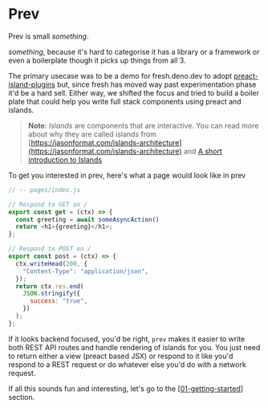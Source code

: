 # Prev

Prev is small _something_.

_something_, because it's hard to categorise it has a library or a framework or even a boilerplate though it picks up things from all 3.

The primary usecase was to be a demo for fresh.deno.dev to adopt [preact-island-plugins](github.com/barelyhuman/preact-island-plugins) but, since fresh has moved way past experimentation phase it'd be a hard sell. Either way, we shifted the focus and tried to build a boiler plate that could help you write full stack components using preact and islands.

> **Note**: _Islands_ are components that are interactive. You can read more about why they are called islands from [https://jasonformat.com/islands-architecture](https://jasonformat.com/islands-architecture) and [A short introduction to Islands](https://barelyhuman.github.io/preact-islands-diy/)

To get you interested in prev, here's what a page would look like in prev

```js
// -- pages/index.js

// Respond to GET on /
export const get = (ctx) => {
  const greeting = await someAsyncAction()
  return <h1>{greeting}</h1>;
};

// Respond to POST on /
export const post = (ctx) => {
  ctx.writeHead(200, {
    "Content-Type": "application/json",
  });
  return ctx.res.end(
    JSON.stringify({
      success: "true",
    })
  );
};
```

If it looks backend focused, you'd be right, `prev` makes it easier to write both REST API routes and
handle rendering of islands for you. You just need to return either a view (preact based JSX) or respond to it like you'd respond to a REST request or do whatever else you'd do with a network request.

If all this sounds fun and interesting, let's go to the [[01-getting-started]] section.

[//begin]: # "Autogenerated link references for markdown compatibility"
[01-getting-started]: docs/01-getting-started "Getting started"
[//end]: # "Autogenerated link references"
